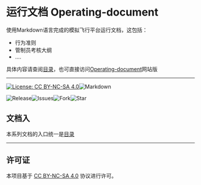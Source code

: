 # 运行文档 Operating-document
使用Markdown语言完成的模拟飞行平台运行文档，这包括：

- 行为准则
- 管制员考核大纲
- ....

具体内容请查阅[目录](./table_of_contents.md)，也可直接访问[Operating-document](https://flyleague-collection.github.io/Operating-document/)网站版

---

[![License: CC BY-NC-SA 4.0](https://img.shields.io/badge/License-CC%20BY--NC--SA%204.0-lightgrey.svg?style=for-the-badge)](https://creativecommons.org/licenses/by-nc-sa/4.0)![Markdown](https://img.shields.io/badge/Markdown-000000?style=for-the-badge&logo=Markdown&logoColor=ffffff)

![Release](https://img.shields.io/github/release/Flyleague-Collection/Operating-document?style=for-the-badge)![Issues](https://img.shields.io/github/issues/Flyleague-Collection/Operating-document?color=F48D73&style=for-the-badge)![Fork](https://img.shields.io/github/forks/Flyleague-Collection/Operating-document.svg?style=for-the-badge&label=Fork&maxAge=2592000)![Star](https://img.shields.io/github/stars/Flyleague-Collection/Operating-document.svg?style=for-the-badge&label=Star&maxAge=2592000)



## 文档入

本系列文档的入口统一是[目录](./table_of_contents.md)



---

## 许可证

本项目基于 [CC BY-NC-SA 4.0](https://creativecommons.org/licenses/by-nc-sa/4.0/deed.zh) 协议进行许可。
